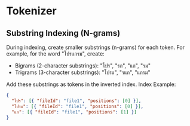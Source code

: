 
# Tokenizer

## Substring Indexing (N-grams)

During indexing, create smaller substrings (n-grams) for each token.
For example, for the word "โปรแกรม", create:

- Bigrams (2-character substrings): "โปร", "รก", "แก", "รม"
- Trigrams (3-character substrings): "โปรแ", "รแก", "แกรม"
  
Add these substrings as tokens in the inverted index.
Index Example:

```json
{
  "โปร": [{ "fileId": "file1", "positions": [0] }],
  "โปรแ": [{ "fileId": "file1", "positions": [0] }],
  "แก": [{ "fileId": "file1", "positions": [1] }]
}
```